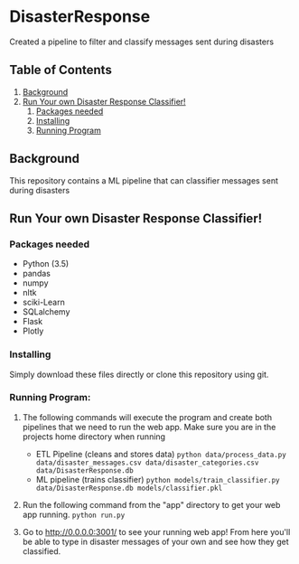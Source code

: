 # DisasterResponse
Created a pipeline to filter and classify messages sent during disasters

## Table of Contents
1. [Background](#background)
2. [Run Your own Disaster Response Classifier!](#startup)
	1. [Packages needed](#packages)
	2. [Installing](#installing)
	3. [Running Program](#run)

<a name="background"></a>
## Background
This repository contains a ML pipeline that can classifier messages sent during disasters 

<a name="startup"></a>
## Run Your own Disaster Response Classifier!

<a name="packages"></a>
### Packages needed
- Python (3.5)
- pandas
- numpy
- nltk
- sciki-Learn
- SQLalchemy
- Flask
- Plotly

### Installing
Simply download these files directly or clone this repository using git. 

<a name="run"></a>
### Running Program:
1. The following commands will execute the program and create both pipelines that we need to run the web app. Make sure you are in the projects home directory when running

    - ETL Pipeline (cleans and stores data)
        `python data/process_data.py data/disaster_messages.csv data/disaster_categories.csv data/DisasterResponse.db`
    - ML pipeline (trains classifier)
        `python models/train_classifier.py data/DisasterResponse.db models/classifier.pkl`

2. Run the following command from the "app" directory to get your web app running.
    `python run.py`

3. Go to http://0.0.0.0:3001/ to see your running web app! From here you'll be able to type in disaster messages of your own and see how they get classified.
